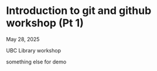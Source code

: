 # Introduction to git and github workshop (Pt 1)

May 28, 2025 

UBC Library workshop 

something else for demo